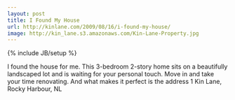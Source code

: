 ```yaml
---
layout: post
title: I Found My House
url: http://kinlane.com/2009/08/16/i-found-my-house/
image: http://kin_lane.s3.amazonaws.com/Kin-Lane-Property.jpg
---
```

{% include JB/setup %}






I found the house for me.
This 3-bedroom 2-story home sits on a beautifully landscaped lot and is waiting for your personal touch. Move in and take your time renovating.
And what makes it perfect is the address 1 Kin Lane, Rocky Harbour, NL

